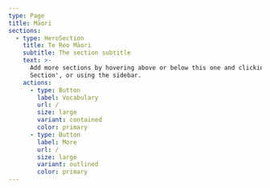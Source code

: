 ```yaml
---
type: Page
title: Māori
sections:
  - type: HeroSection
    title: Te Reo Māori
    subtitle: The section subtitle
    text: >-
      Add more sections by hovering above or below this one and clicking '+ Add
      Section', or using the sidebar.
    actions:
      - type: Button
        label: Vocabulary
        url: /
        size: large
        variant: contained
        color: primary
      - type: Button
        label: More
        url: /
        size: large
        variant: outlined
        color: primary
---
```

